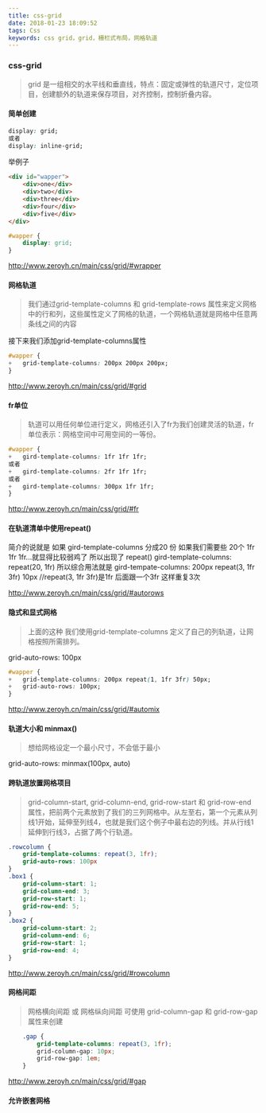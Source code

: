 ```yaml
---
title: css-grid
date: 2018-01-23 18:09:52
tags: Css
keywords: css grid，grid，栅栏式布局，网格轨道
---
```

### css-grid
> grid 是一组相交的水平线和垂直线，特点：固定或弹性的轨道尺寸，定位项目，创建额外的轨道来保存项目，对齐控制，控制折叠内容。

#### 简单创建
```css
display: grid;
或者
display: inline-grid;
```
举例子
```html
<div id="wapper">
    <div>one</div>
    <div>two</div>
    <div>three</div>
    <div>four</div>
    <div>five</div>
</div>
```
```css
#wapper {
    display: grid;
}
```
http://www.zeroyh.cn/main/css/grid/#wrapper

#### 网格轨道
> 我们通过grid-template-columns 和 grid-template-rows 属性来定义网格中的行和列，这些属性定义了网格的轨道，一个网格轨道就是网格中任意两条线之间的内容

接下来我们添加grid-template-columns属性
```css
#wapper {
+   grid-template-columns: 200px 200px 200px;
}
```
http://www.zeroyh.cn/main/css/grid/#grid

#### fr单位
> 轨道可以用任何单位进行定义，网格还引入了fr为我们创建灵活的轨道，fr单位表示：网格空间中可用空间的一等份。

```css
#wapper {
+   gird-template-columns: 1fr 1fr 1fr;
或者
+   gird-template-columns: 2fr 1fr 1fr;
或者
+   gird-template-columns: 300px 1fr 1fr;
}
```
http://www.zeroyh.cn/main/css/grid/#fr

#### 在轨道清单中使用repeat()
简介的说就是 如果 gird-template-columns 分成20 份  如果我们需要些 20个 1fr 1fr 1fr...就显得比较弱鸡了
所以出现了 repeat()
gird-template-columns: repeat(20, 1fr)
所以综合用法就是
gird-tempate-columns: 200px repeat(3, 1fr 3fr) 10px //repeat(3, 1fr 3fr)是1fr 后面跟一个3fr 这样重复3次

http://www.zeroyh.cn/main/css/grid/#autorows

#### 隐式和显式网格
> 上面的这种 我们使用grid-template-columns 定义了自己的列轨道，让网格按照所需排列。

grid-auto-rows: 100px
```css
#wapper {
+   grid-template-columns: 200px repeat(1, 1fr 3fr) 50px;
+   grid-auto-rows: 100px;
}
```
http://www.zeroyh.cn/main/css/grid/#automix
#### 轨道大小和 minmax()
> 想给网格设定一个最小尺寸，不会低于最小

grid-auto-rows: minmax(100px, auto)
#### 跨轨道放置网格项目
> grid-column-start, grid-column-end, grid-row-start 和 grid-row-end 属性，把前两个元素放到了我们的三列网格中。从左至右，第一个元素从列线1开始，延伸至列线4，也就是我们这个例子中最右边的列线。并从行线1延伸到行线3，占据了两个行轨道。

```css
.rowcolumn {
    grid-template-columns: repeat(3, 1fr);
    grid-auto-rows: 100px
}
.box1 {
    grid-column-start: 1;
    grid-column-end: 3;
    grid-row-start: 1;
    grid-row-end: 5;
}
.box2 {
    grid-column-start: 2;
    grid-column-end: 6;
    grid-row-start: 1;
    grid-row-end: 4;
}
```
http://www.zeroyh.cn/main/css/grid/#rowcolumn

#### 网格间距
> 网格横向间距  或 网格纵向间距  可使用 grid-column-gap 和 grid-row-gap 属性来创建

```css
    .gap {
        grid-template-columns: repeat(3, 1fr);
        grid-column-gap: 10px;
        grid-row-gap: 1em;
    }
```
http://www.zeroyh.cn/main/css/grid/#gap

#### 允许嵌套网格




